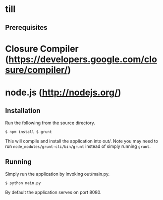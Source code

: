 till
====

Prerequisites
-------------

# Closure Compiler (https://developers.google.com/closure/compiler/)
# node.js (http://nodejs.org/)

Installation
------------

Run the following from the source directory.

`$ npm install
$ grunt`

This will compile and install the application into out/. Note you may need to run `node_modules/grunt-cli/bin/grunt` instead of simply running `grunt`.

Running
-------

Simply run the application by invoking out/main.py.

`$ python main.py`

By default the application serves on port 8080.
